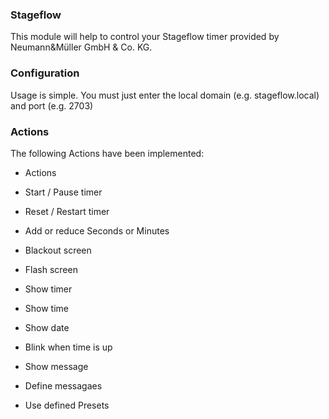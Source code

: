 ### Stageflow

This module will help to control your Stageflow timer provided by Neumann&Müller GmbH & Co. KG.

### Configuration

Usage is simple. You must just enter the local domain (e.g. stageflow.local) and port (e.g. 2703)

### Actions

The following Actions have been implemented:

- Actions

- Start / Pause timer
- Reset / Restart timer
- Add or reduce Seconds or Minutes
- Blackout screen
- Flash screen
- Show timer
- Show time
- Show date
- Blink when time is up
- Show message
- Define messagaes
- Use defined Presets
